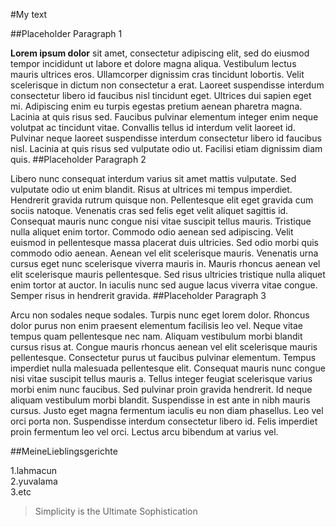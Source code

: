 



#My text

##Placeholder Paragraph 1


**Lorem ipsum dolor**  sit amet, consectetur adipiscing elit, sed do eiusmod tempor incididunt ut labore et dolore magna aliqua. Vestibulum lectus mauris ultrices eros. Ullamcorper dignissim cras tincidunt lobortis. Velit scelerisque in dictum non consectetur a erat. Laoreet suspendisse interdum consectetur libero id faucibus nisl tincidunt eget. Ultrices dui sapien eget mi. Adipiscing enim eu turpis egestas pretium aenean pharetra magna. Lacinia at quis risus sed. Faucibus pulvinar elementum integer enim neque volutpat ac tincidunt vitae. Convallis tellus id interdum velit laoreet id. Pulvinar neque laoreet suspendisse interdum consectetur libero id faucibus nisl. Lacinia at quis risus sed vulputate odio ut. Facilisi etiam dignissim diam quis.
##Placeholder Paragraph 2


Libero nunc consequat interdum varius sit amet mattis vulputate. Sed vulputate odio ut enim blandit. Risus at ultrices mi tempus imperdiet. Hendrerit gravida rutrum quisque non. Pellentesque elit eget gravida cum sociis natoque. Venenatis cras sed felis eget velit aliquet sagittis id. Consequat mauris nunc congue nisi vitae suscipit tellus mauris. Tristique nulla aliquet enim tortor. Commodo odio aenean sed adipiscing. Velit euismod in pellentesque massa placerat duis ultricies. Sed odio morbi quis commodo odio aenean. Aenean vel elit scelerisque mauris. Venenatis urna cursus eget nunc scelerisque viverra mauris in. Mauris rhoncus aenean vel elit scelerisque mauris pellentesque. Sed risus ultricies tristique nulla aliquet enim tortor at auctor. In iaculis nunc sed augue lacus viverra vitae congue. Semper risus in hendrerit gravida.
##Placeholder Paragraph 3

Arcu non sodales neque sodales. Turpis nunc eget lorem dolor. Rhoncus dolor purus non enim praesent elementum facilisis leo vel. Neque vitae tempus quam pellentesque nec nam. Aliquam vestibulum morbi blandit cursus risus at. Congue mauris rhoncus aenean vel elit scelerisque mauris pellentesque. Consectetur purus ut faucibus pulvinar elementum. Tempus imperdiet nulla malesuada pellentesque elit. Consequat mauris nunc congue nisi vitae suscipit tellus mauris a. Tellus integer feugiat scelerisque varius morbi enim nunc faucibus. Sed pulvinar proin gravida hendrerit. Id neque aliquam vestibulum morbi blandit. Suspendisse in est ante in nibh mauris cursus. Justo eget magna fermentum iaculis eu non diam phasellus. Leo vel orci porta non. Suspendisse interdum consectetur libero id. Felis imperdiet proin fermentum leo vel orci. Lectus arcu bibendum at varius vel.

##MeineLieblingsgerichte

1.lahmacun  
2.yuvalama  
3.etc  

>Simplicity is the Ultimate Sophistication

